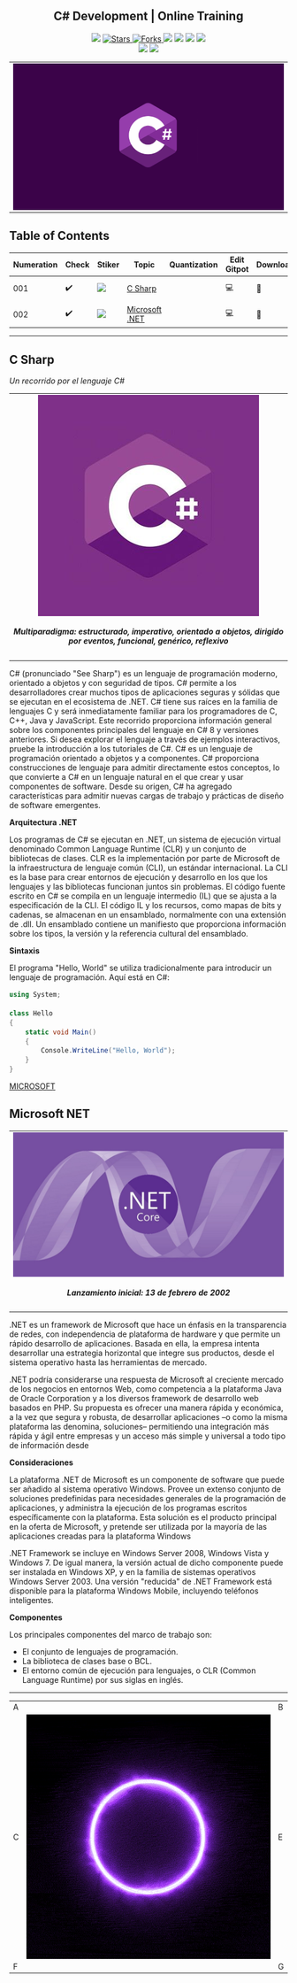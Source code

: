 <h2 align="center">  C# Development | Online Training   </h2>
<!-- https://shields.io/ -->

<p align="center">
  
  </a>
    <img src="https://img.shields.io/github/languages/top/BrianMarquez3/C-Sharp-Training?color=red">
  </a>
  <a href="https://github.com/BrianMarquez3/C-Sharp-Training/stargazers">
    <img src="https://img.shields.io/github/stars/BrianMarquez3/C-Sharp-Training.svg?style=flat" alt="Stars">
  </a>
  <a href="https://github.com/BrianMarquez3/C-Sharp-Training/network">
    <img src="https://img.shields.io/github/forks/BrianMarquez3/C-Sharp-Training.svg?style=flat" alt="Forks">
  </a>
    <img src="https://img.shields.io/github/v/tag/BrianMarquez3/C-Sharp-Training?color=blue&label=Version&logo=CSharp">
  </a>
  </a>
    <img src="https://img.shields.io/github/languages/code-size/BrianMarquez3/C-Sharp-Training">
  </a>
  </a>
    <img src="https://img.shields.io/github/downloads/BrianMarquez3/C-Sharp-Training/total?color=blue">
  </a>
  </a>
   <a href="https://github.com/BrianMarquez3/C-Sharp-Training/network">
    <img src="https://img.shields.io/badge/Plataform-Windows-blue">
  </a><br>
  <img src="https://img.shields.io/github/last-commit/BrianMarquez3/C-Sharp-Training?color=darkblue&style=for-the-badge">
  <img src="https://img.shields.io/github/languages/count/BrianMarquez3/C-Sharp-Training?style=for-the-badge">
</P>

<table align="center">
  <tr>
    <td align="center" style="padding=0;width=50%;">
      <img align="center" style="padding=0;" src="./images/Cshap.png" />
    </td>
  </tr>
</table>


## Table of Contents

| Numeration   | Check       | Stiker        |    Topic      |   Quantization   |    Edit Gitpot    |    Downloads    |  link  |
| ------------ |-------------|-------------- |----------------- |------------------ |---------------- |-------------- |------------- |
|  001   |:heavy_check_mark: |<img src="https://media.giphy.com/media/duFk6vWKCGWhnqdU1f/giphy.gif" width="25px"> | [C Sharp](#C-Sharp)   |     | 💻 | 💾 | [ ⬅️ back](https://github.com/BrianMarquez3)| 
|  002   |:heavy_check_mark: |<img src="https://media.giphy.com/media/duFk6vWKCGWhnqdU1f/giphy.gif" width="25px"> | [Microsoft .NET](#Microsoft-NET)   |     | 💻 | 💾 | [ ⬅️ back](https://github.com/BrianMarquez3)| 


---

## C Sharp

_Un recorrido por el lenguaje C#_

<table align="center">
  <tr>
    <td align="center" style="padding=0;width=50%;">
      <img align="center" style="padding=0;" src="./images/cs1.jpg" />
      <h5>Multiparadigma: estructurado, imperativo, orientado a objetos, dirigido por eventos, funcional, genérico, reflexivo</h5>
    </td>
  </tr>
</table>

C# (pronunciado "See Sharp") es un lenguaje de programación moderno, orientado a objetos y con seguridad de tipos. C# permite a los desarrolladores crear muchos tipos de aplicaciones seguras y sólidas que se ejecutan en el ecosistema de .NET. C# tiene sus raíces en la familia de lenguajes C y será inmediatamente familiar para los programadores de C, C++, Java y JavaScript. Este recorrido proporciona información general sobre los componentes principales del lenguaje en C# 8 y versiones anteriores. Si desea explorar el lenguaje a través de ejemplos interactivos, pruebe la introducción a los tutoriales de C#.
C# es un lenguaje de programación orientado a objetos y a componentes. C# proporciona construcciones de lenguaje para admitir directamente estos conceptos, lo que convierte a C# en un lenguaje natural en el que crear y usar componentes de software. Desde su origen, C# ha agregado características para admitir nuevas cargas de trabajo y prácticas de diseño de software emergentes.

**Arquitectura .NET**

Los programas de C# se ejecutan en .NET, un sistema de ejecución virtual denominado Common Language Runtime (CLR) y un conjunto de bibliotecas de clases. CLR es la implementación por parte de Microsoft de la infraestructura de lenguaje común (CLI), un estándar internacional. La CLI es la base para crear entornos de ejecución y desarrollo en los que los lenguajes y las bibliotecas funcionan juntos sin problemas.
El código fuente escrito en C# se compila en un lenguaje intermedio (IL) que se ajusta a la especificación de la CLI. El código IL y los recursos, como mapas de bits y cadenas, se almacenan en un ensamblado, normalmente con una extensión de .dll. Un ensamblado contiene un manifiesto que proporciona información sobre los tipos, la versión y la referencia cultural del ensamblado.

**Sintaxis**

El programa "Hello, World" se utiliza tradicionalmente para introducir un lenguaje de programación. Aquí está en C#:

```c#
using System;

class Hello
{
    static void Main()
    {
        Console.WriteLine("Hello, World");
    }
}
```

[MICROSOFT](https://docs.microsoft.com/en-us/dotnet/csharp/tour-of-csharp/)

## Microsoft NET

<table align="center">
  <tr>
    <td align="center" style="padding=0;width=50%;">
      <img align="center" style="padding=0;" src="./images/net.jpg" />
      <h5>Lanzamiento inicial: 13 de febrero de 2002</h5>
    </td>
  </tr>
</table>

<p>
.NET es un framework de Microsoft que hace un énfasis en la transparencia de redes, con independencia de plataforma de hardware y que permite un rápido desarrollo de aplicaciones. Basada en ella, la empresa intenta desarrollar una estrategia horizontal que integre sus productos, desde el sistema operativo hasta las herramientas de mercado.
</p>

<p>
.NET podría considerarse una respuesta de Microsoft al creciente mercado de los negocios en entornos Web, como competencia a la plataforma Java de Oracle Corporation y a los diversos framework de desarrollo web basados en PHP. Su propuesta es ofrecer una manera rápida y económica, a la vez que segura y robusta, de desarrollar aplicaciones –o como la misma plataforma las denomina, soluciones– permitiendo una integración más rápida y ágil entre empresas y un acceso más simple y universal a todo tipo de información desde</p>

**Consideraciones**

La plataforma .NET de Microsoft es un componente de software que puede ser añadido al sistema operativo Windows. Provee un extenso conjunto de soluciones predefinidas para necesidades generales de la programación de aplicaciones, y administra la ejecución de los programas escritos específicamente con la plataforma. Esta solución es el producto principal en la oferta de Microsoft, y pretende ser utilizada por la mayoría de las aplicaciones creadas para la plataforma Windows

.NET Framework se incluye en Windows Server 2008, Windows Vista y Windows 7. De igual manera, la versión actual de dicho componente puede ser instalada en Windows XP, y en la familia de sistemas operativos Windows Server 2003. Una versión "reducida" de .NET Framework está disponible para la plataforma Windows Mobile, incluyendo teléfonos inteligentes.

**Componentes**

Los principales componentes del marco de trabajo son:

- El conjunto de lenguajes de programación.
- La biblioteca de clases base o BCL.
- El entorno común de ejecución para lenguajes, o CLR (Common Language Runtime) por sus siglas en inglés.


---

 <table align="center">
    <tr>
      <td colspan="3">A</td>
        <td>B</td>
      </tr>
      <tr>
        <td>C</td>
      <td colspan="2"><img align="center" style="padding=0;" src="./images/elastic.gif" /></td>
        <td>E</td>
      </tr>
      <tr>
      <td colspan="3">F</td>
        <td>G</td>
    </tr>
</table>



